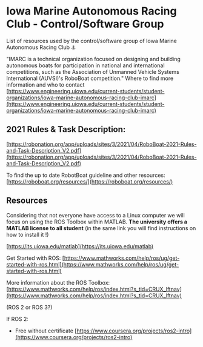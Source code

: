# Iowa Marine Autonomous Racing Club - Control/Software Group

List of resources used by the control/software group of Iowa Marine Autonomous Racing Club ⚓

"IMARC is a technical organization focused on designing and building autonomous boats for participation in national and international competitions, such as the Association of Unmanned Vehicle Systems International (AUVSI)'s RoboBoat competition."
Where to find more information and who to contact
[https://www.engineering.uiowa.edu/current-students/student-organizations/iowa-marine-autonomous-racing-club-imarc](https://www.engineering.uiowa.edu/current-students/student-organizations/iowa-marine-autonomous-racing-club-imarc)

## 2021 Rules & Task Description:
[https://robonation.org/app/uploads/sites/3/2021/04/RoboBoat-2021-Rules-and-Task-Description_V2.pdf](https://robonation.org/app/uploads/sites/3/2021/04/RoboBoat-2021-Rules-and-Task-Description_V2.pdf)

To find the up to date RobotBoat guideline and other resources:
[https://roboboat.org/resources/](https://roboboat.org/resources/)

## Resources

Considering that not everyone have access to a Linux computer we will focus on using the ROS Toolbox within MATLAB. **The university offers a MATLAB license to all student** (in the same link you will find instructions on how to install it !)

[https://its.uiowa.edu/matlab](https://its.uiowa.edu/matlab)

Get Started with ROS: [https://www.mathworks.com/help/ros/ug/get-started-with-ros.html](https://www.mathworks.com/help/ros/ug/get-started-with-ros.html)

More information about the ROS Toolbox: [https://www.mathworks.com/help/ros/index.html?s_tid=CRUX_lftnav](https://www.mathworks.com/help/ros/index.html?s_tid=CRUX_lftnav)

(ROS 2 or ROS 3?)

If ROS 2:
- Free without certificate
[https://www.coursera.org/projects/ros2-intro](https://www.coursera.org/projects/ros2-intro)

